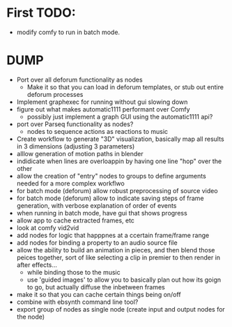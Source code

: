 # First TODO:

- modify comfy to run in batch mode.

# DUMP
- Port over all deforum functionality as nodes
  - Make it so that you can load in deforum templates, or stub out entire deforum processes
- Implement graphexec for running without gui slowing down 
- figure out what makes automatic1111 performant over Comfy
  - possibly just implement a graph GUI using the automatic1111 api?
- port over Parseq functionality as nodes?
  - nodes to sequence actions as reactions to music
- Create workflow to generate "3D" visualization, basically map all results in 3 dimensions (adjusting 3 parameters) 
- alllow generation of motion paths in blender
- indidicate when lines are overloappin by having one line "hop" over the other
- allow the creation of "entry" nodes to groups to define arguments needed for a more complex workflwo
- for batch mode (deforum) allow robust preprocessing of source video
- for batch mode (deforum) allow to indicate saving steps of frame generation, with verbose explanation of order of events
- when running in batch mode, have gui that shows progress
- allow app to cache extracted frames, etc
- look at comfy vid2vid
- add nodes for logic that happpnes at a ccertain frame/frame range
- add nodes for binding a property to an audio source file
- allow the ability to build an animation in pieces, and then blend those peices together, sort of like selecting a clip in premier to then render in after effects...
  - while binding those to the music
  - use 'guided images' to allow you to basically plan out how its goign to go, but actually diffuse the inbetween frames
- make it so that you can cache certain things being on/off 
- combine with ebsynth command line tool?
- export group of nodes as single node (create input and output nodes for the node)
  


